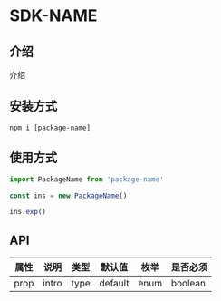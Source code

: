 # SDK-NAME

## 介绍

介绍

## 安装方式

```
npm i [package-name]
```

## 使用方式

```javascript
import PackageName from 'package-name' 

const ins = new PackageName()

ins.exp()
```

## API

属性 | 说明 | 类型 | 默认值 | 枚举 | 是否必须 |
----|-----|------|------|------|------|
| prop |  intro  |  type  |  default  | enum | boolean |
